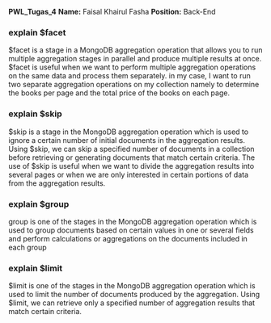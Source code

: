 ﻿**PWL_Tugas_4**
**Name:** Faisal Khairul Fasha
**Position:** Back-End

### explain $facet
$facet is a stage in a MongoDB aggregation operation that allows you to run multiple aggregation stages in parallel and produce multiple results at once. $facet is useful when we want to perform multiple aggregation operations on the same data and process them separately.
in my case, I want to run two separate aggregation operations on my collection namely to determine the books per page and the total price of the books on each page.

### explain $skip
$skip is a stage in the MongoDB aggregation operation which is used to ignore a certain number of initial documents in the aggregation results. Using $skip, we can skip a specified number of documents in a collection before retrieving or generating documents that match certain criteria.
The use of $skip is useful when we want to divide the aggregation results into several pages or when we are only interested in certain portions of data from the aggregation results.

### explain $group
group is one of the stages in the MongoDB aggregation operation which is used to group documents based on certain values in one or several fields and perform calculations or aggregations on the documents included in each group

### explain $limit
$limit is one of the stages in the MongoDB aggregation operation which is used to limit the number of documents produced by the aggregation. Using $limit, we can retrieve only a specified number of aggregation results that match certain criteria.
